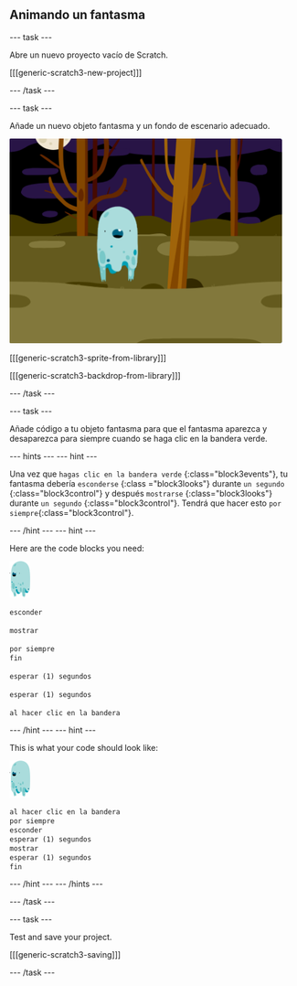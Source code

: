 ## Animando un fantasma

\--- task \---

Abre un nuevo proyecto vacío de Scratch.

[[[generic-scratch3-new-project]]]

\--- /task \---

\--- task \---

Añade un nuevo objeto fantasma y un fondo de escenario adecuado.

![Captura de pantalla](images/ghost-ghost.png)

[[[generic-scratch3-sprite-from-library]]]

[[[generic-scratch3-backdrop-from-library]]]

\--- /task \---

\--- task \---

Añade código a tu objeto fantasma para que el fantasma aparezca y desaparezca para siempre cuando se haga clic en la bandera verde.

\--- hints \--- \--- hint \---

Una vez que `hagas clic en la bandera verde` {:class="block3events"}, tu fantasma debería `esconderse` {:class ="block3looks"} durante `un segundo` {:class="block3control"} y después `mostrarse` {:class="block3looks"} durante `un segundo` {:class="block3control"}. Tendrá que hacer esto `por siempre`{:class="block3control"}.

\--- /hint \--- \--- hint \---

Here are the code blocks you need:

![ghost-sprite](images/ghost-sprite.png)

```blocks3
esconder

mostrar

por siempre
fin

esperar (1) segundos

esperar (1) segundos

al hacer clic en la bandera
```

\--- /hint \--- \--- hint \---

This is what your code should look like:

![ghost-sprite](images/ghost-sprite.png)

```blocks3
al hacer clic en la bandera
por siempre
esconder
esperar (1) segundos
mostrar
esperar (1) segundos
fin
```

\--- /hint \--- \--- /hints \---

\--- /task \---

\--- task \---

Test and save your project.

[[[generic-scratch3-saving]]]

\--- /task \---